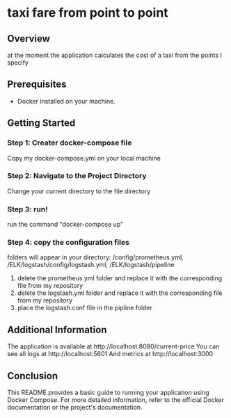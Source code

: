 # taxi fare from point to point
## Overview

at the moment the application calculates the cost of a taxi from the points I specify

## Prerequisites

- Docker installed on your machine.

## Getting Started

### Step 1: Creater docker-compose file

Copy my docker-compose.yml on your local machine

### Step 2: Navigate to the Project Directory

Change your current directory to the file directory

### Step 3: run!

run the command "docker-compose up"

### Step 4: copy the configuration files

folders will appear in your directory:
/config/prometheus.yml,
/ELK/logstash/config/logstash.yml,
/ELK/logstash/pipeline


1. delete the prometheus.yml folder and replace it with the corresponding file from my repository
2. delete the logstash.yml folder and replace it with the corresponding file from my repository
3. place the logstash.conf file in the pipline folder


## Additional Information

The application is available at http://localhost:8080/current-price
You can see all logs at http://localhost:5601
And metrics at http://localhost:3000

## Conclusion

This README provides a basic guide to running your application using Docker Compose. For more detailed information, refer to the official Docker documentation or the project's documentation.
